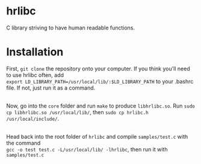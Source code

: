 # hrlibc
C library striving to have human readable functions.
# Installation
First, `git clone` the repository onto your computer.
If you think you'll need to use hrlibc often, add <br> `export LD_LIBRARY_PATH=/usr/local/lib/:$LD_LIBRARY_PATH` to your .bashrc file. If not, just run it as a command. <br> <br>

Now, go into the `core` folder and run `make` to produce `libhrlibc.so`. Run `sudo cp libhrlibc.so /usr/local/lib/`, then `sudo cp hrlibc.h /usr/local/include/`. <br> <br>

Head back into the root folder of `hrlibc` and compile `samples/test.c` with the command <br> `gcc -o test test.c -L/usr/local/lib/ -lhrlibc`, then run it with `samples/test.c`
